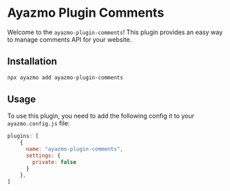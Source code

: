 # Ayazmo Plugin Comments

Welcome to the `ayazmo-plugin-comments`! This plugin provides an easy way to manage comments API for your website.

## Installation

```bash
npx ayazmo add ayazmo-plugin-comments
```

## Usage

To use this plugin, you need to add the following config it to your `ayazmo.config.js` file:

```js
plugins: [
    {
      name: "ayazmo-plugin-comments",
      settings: {
        private: false
      }
    },
]
```
